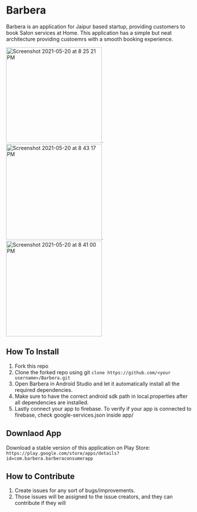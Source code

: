 # Barbera
  Barbera is an application for Jaipur based startup, providing customers to book Salon services at Home. This application has a simple but neat architecture providing custoemrs with a smooth booking experience. 
  
<img width="260" alt="Screenshot 2021-05-20 at 8 25 21 PM" src="https://user-images.githubusercontent.com/54908977/119003594-78abc000-b9ab-11eb-9187-bf6d5ea2f9e3.png">. <img width="260" alt="Screenshot 2021-05-20 at 8 43 17 PM" src="https://user-images.githubusercontent.com/54908977/119004254-05567e00-b9ac-11eb-9331-6bca1048f62e.png">. <img width="260" alt="Screenshot 2021-05-20 at 8 41 00 PM" src="https://user-images.githubusercontent.com/54908977/119003872-b4468a00-b9ab-11eb-8e2a-ea3c1e32c600.png">


## How To Install
1. Fork this repo
2. Clone the forked repo using git `clone https://github.com/<your username>/Barbera.git`
3. Open Barbera in Android Studio and let it automatically install all the required dependencies. 
4. Make sure to have the correct android sdk path in local.properties after all dependencies are installed. 
5. Lastly connect your app to firebase. To verify if your app is connected to firebase, check google-services.json inside app/

## Downlaod App 
  Download a stable version of this application on Play Store: ``https://play.google.com/store/apps/details?id=com.barbera.barberaconsumerapp``

## How to Contribute 
1. Create issues for any sort of bugs/improvements.
2. Those issues will be assigned to the issue creators, and they can contribute if they will

